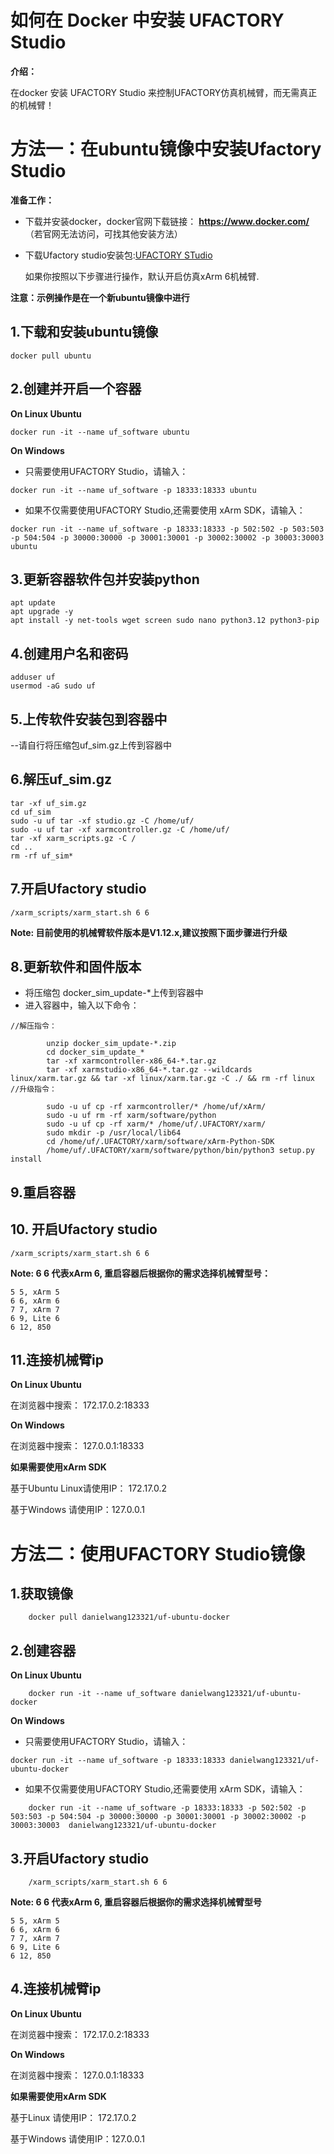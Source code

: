 # 如何在 Docker 中安装 UFACTORY Studio

**介绍：**

在docker 安装 UFACTORY Studio 来控制UFACTORY仿真机械臂，而无需真正的机械臂！

# 方法一：在ubuntu镜像中安装Ufactory Studio



**准备工作：**

* 下载并安装docker，docker官网下载链接： **https://www.docker.com/** （若官网无法访问，可找其他安装方法）

* 下载Ufactory studio安装包:[UFACTORY STudio](https://share.weiyun.com/R2aq65N4)

  如果你按照以下步骤进行操作，默认开启仿真xArm 6机械臂.

**注意：示例操作是在一个新ubuntu镜像中进行**

## 1.下载和安装ubuntu镜像

```
docker pull ubuntu
```

## 2.创建并开启一个容器
**On Linux Ubuntu**

```
docker run -it --name uf_software ubuntu
```
**On Windows**

* 只需要使用UFACTORY Studio，请输入：
```
docker run -it --name uf_software -p 18333:18333 ubuntu
```
* 如果不仅需要使用UFACTORY Studio,还需要使用 xArm SDK，请输入：
```
docker run -it --name uf_software -p 18333:18333 -p 502:502 -p 503:503 -p 504:504 -p 30000:30000 -p 30001:30001 -p 30002:30002 -p 30003:30003  ubuntu
```

## 3.更新容器软件包并安装python
```
apt update 
apt upgrade -y 
apt install -y net-tools wget screen sudo nano python3.12 python3-pip
```
## 4.创建用户名和密码
```
adduser uf 
usermod -aG sudo uf 
```
## 5.上传软件安装包到容器中
--请自行将压缩包uf_sim.gz上传到容器中

## 6.解压uf_sim.gz

```
tar -xf uf_sim.gz 
cd uf_sim
sudo -u uf tar -xf studio.gz -C /home/uf/ 
sudo -u uf tar -xf xarmcontroller.gz -C /home/uf/ 
tar -xf xarm_scripts.gz -C / 
cd .. 
rm -rf uf_sim* 
```
## 7.开启Ufactory studio
```
/xarm_scripts/xarm_start.sh 6 6
```

**Note: 目前使用的机械臂软件版本是V1.12.x,建议按照下面步骤进行升级**

## 8.更新软件和固件版本

* 将压缩包 docker_sim_update-*上传到容器中
* 进入容器中，输入以下命令：
```
//解压指令：

        unzip docker_sim_update-*.zip
        cd docker_sim_update_*
        tar -xf xarmcontroller-x86_64-*.tar.gz
        tar -xf xarmstudio-x86_64-*.tar.gz --wildcards linux/xarm.tar.gz && tar -xf linux/xarm.tar.gz -C ./ && rm -rf linux
//升级指令：

        sudo -u uf cp -rf xarmcontroller/* /home/uf/xArm/
        sudo -u uf rm -rf xarm/software/python
        sudo -u uf cp -rf xarm/* /home/uf/.UFACTORY/xarm/
        sudo mkdir -p /usr/local/lib64
        cd /home/uf/.UFACTORY/xarm/software/xArm-Python-SDK
        /home/uf/.UFACTORY/xarm/software/python/bin/python3 setup.py install
```

## 9.重启容器

## 10. 开启Ufactory studio

```
/xarm_scripts/xarm_start.sh 6 6
```

**Note: 6 6 代表xArm 6, 重启容器后根据你的需求选择机械臂型号：**

```
5 5, xArm 5
6 6, xArm 6
7 7, xArm 7
6 9, Lite 6
6 12, 850
```

## 11.连接机械臂ip
**On Linux Ubuntu**

在浏览器中搜索： 172.17.0.2:18333

**On Windows**

在浏览器中搜索： 127.0.0.1:18333

**如果需要使用xArm SDK**

基于Ubuntu Linux请使用IP： 172.17.0.2

基于Windows 请使用IP：127.0.0.1



# 方法二：使用UFACTORY Studio镜像



## 1.获取镜像
```
    docker pull danielwang123321/uf-ubuntu-docker
```

## 2.创建容器

**On Linux Ubuntu**

```
    docker run -it --name uf_software danielwang123321/uf-ubuntu-docker
```

**On Windows**

* 只需要使用UFACTORY Studio，请输入：
```
docker run -it --name uf_software -p 18333:18333 danielwang123321/uf-ubuntu-docker
```

* 如果不仅需要使用UFACTORY Studio,还需要使用 xArm SDK，请输入：
```
    docker run -it --name uf_software -p 18333:18333 -p 502:502 -p 503:503 -p 504:504 -p 30000:30000 -p 30001:30001 -p 30002:30002 -p 30003:30003  danielwang123321/uf-ubuntu-docker

```

## 3.开启Ufactory studio

```
    /xarm_scripts/xarm_start.sh 6 6
```

**Note: 6 6 代表xArm 6, 重启容器后根据你的需求选择机械臂型号**

```
5 5, xArm 5
6 6, xArm 6
7 7, xArm 7
6 9, Lite 6
6 12, 850
```


## 4.连接机械臂ip

**On Linux Ubuntu**

在浏览器中搜索： 172.17.0.2:18333

**On Windows**

在浏览器中搜索： 127.0.0.1:18333

**如果需要使用xArm SDK**

基于Linux 请使用IP： 172.17.0.2

基于Windows 请使用IP：127.0.0.1
